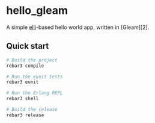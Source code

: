 # hello_gleam

A simple [elli][1]-based hello world app, written in [Gleam][2].

## Quick start

```sh
# Build the project
rebar3 compile

# Run the eunit tests
rebar3 eunit

# Run the Erlang REPL
rebar3 shell

# Build the release
rebar3 release
```


<!-- Named Links -->
[1]: https://github.com/elli-lib/elli
[1]: https://github.com/gleam-lang-gleam
